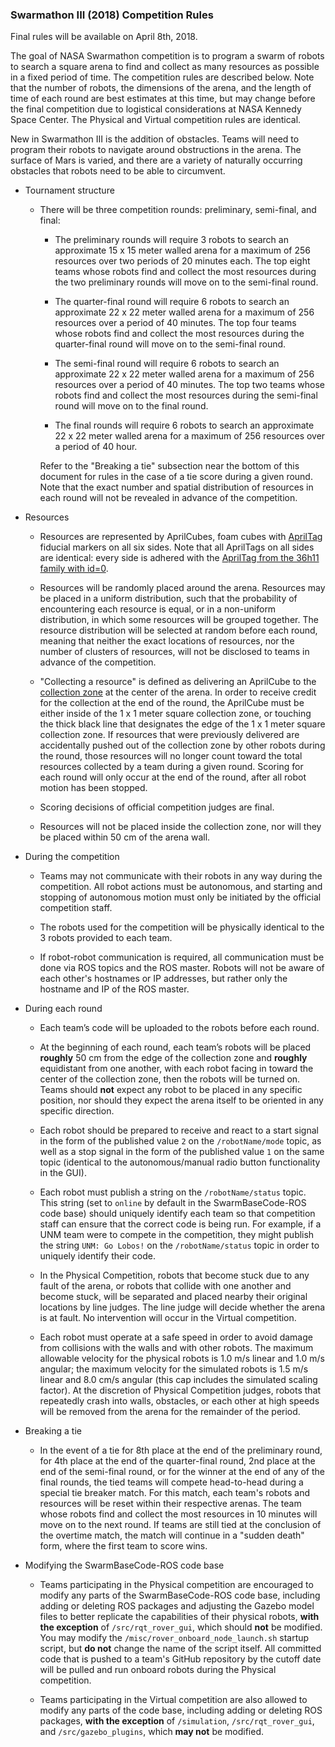 ### Swarmathon III (2018) Competition Rules

 

Final rules will be available on April 8th, 2018.

 

The goal of NASA Swarmathon competition is to program a swarm of robots to search a square arena to find and collect as many resources as possible in a fixed period of time. The competition rules are described below. Note that the number of robots, the dimensions of the arena, and the length of time of each round are best estimates at this time, but may change before the final competition due to logistical considerations at NASA Kennedy Space Center. The Physical and Virtual competition rules are identical.

 

New in Swarmathon III is the addition of obstacles. Teams will need to program their robots to navigate around obstructions in the arena. The surface of Mars is varied, and there are a variety of naturally occurring obstacles that robots need to be able to circumvent.

 

- Tournament structure

 

    - There will be three competition rounds: preliminary, semi-final, and final:

 

        - The preliminary rounds will require 3 robots to search an approximate 15 x 15 meter walled arena for a maximum of 256 resources over two periods of 20 minutes each. The top eight teams whose robots find and collect the most resources during the two preliminary rounds will move on to the semi-final round.

   

        - The quarter-final round will require 6 robots to search an approximate 22 x 22 meter walled arena for a maximum of 256 resources over a period of 40 minutes. The top four teams whose robots find and collect the most resources during the quarter-final round will move on to the semi-final round.   

    

        - The semi-final round will require 6 robots to search an approximate 22 x 22 meter walled arena for a maximum of 256 resources over a period of 40 minutes. The top two teams whose robots find and collect the most resources during the semi-final round will move on to the final round.

 

        - The final rounds will require 6 robots to search an approximate 22 x 22 meter walled arena for a maximum of 256 resources over a period of 40 hour.

       

        Refer to the "Breaking a tie" subsection near the bottom of this document for rules in the case of a tie score during a given round. Note that the exact number and spatial distribution of resources in each round will not be revealed in advance of the competition.

 

- Resources

 

    - Resources are represented by AprilCubes, foam cubes with [AprilTag](https://april.eecs.umich.edu/wiki/index.php/AprilTags) fiducial markers on all six sides. Note that all AprilTags on all sides are identical: every side is adhered with the [AprilTag from the 36h11 family with id=0](https://github.com/BCLab-UNM/SwarmBaseCode-ROS/blob/master/simulation/models/at0/materials/textures/atag-0.png).

 

    - Resources will be randomly placed around the arena. Resources may be placed in a uniform distribution, such that the probability of encountering each resource is equal, or in a non-uniform distribution, in which some resources will be grouped together. The resource distribution will be selected at random before each round, meaning that neither the exact locations of resources, nor the number of clusters of resources, will not be disclosed to teams in advance of the competition.

 

    - "Collecting a resource" is defined as delivering an AprilCube to the [collection zone](https://github.com/BCLab-UNM/Swarmathon-ROS/blob/master/simulation/models/collection_disk/materials/textures/collection_disk.pdf) at the center of the arena. In order to receive credit for the collection at the end of the round, the AprilCube must be either inside of the 1 x 1 meter square collection zone, or touching the thick black line that designates the edge of the 1 x 1 meter square collection zone. If resources that were previously delivered are accidentally pushed out of the collection zone by other robots during the round, those resources will no longer count toward the total resources collected by a team during a given round. Scoring for each round will only occur at the end of the round, after all robot motion has been stopped.

   

    - Scoring decisions of official competition judges are final.

 

    - Resources will not be placed inside the collection zone, nor will they be placed within 50 cm of the arena wall.

 

- During the competition

 

    - Teams may not communicate with their robots in any way during the competition. All robot actions must be autonomous, and starting and stopping of autonomous motion must only be initiated by the official competition staff.

 

    - The robots used for the competition will be physically identical to the 3 robots provided to each team.

   

    - If robot-robot communication is required, all communication must be done via ROS topics and the ROS master. Robots will not be aware of each other's hostnames or IP addresses, but rather only the hostname and IP of the ROS master.

 

- During each round

 

    - Each team’s code will be uploaded to the robots before each round.

 

    - At the beginning of each round, each team’s robots will be placed **roughly** 50 cm from the edge of the collection zone and **roughly** equidistant from one another, with each robot facing in toward the center of the collection zone, then the robots will be turned on. Teams should **not** expect any robot to be placed in any specific position, nor should they expect the arena itself to be oriented in any specific direction.

   

    - Each robot should be prepared to receive and react to a start signal in the form of the published value ```2``` on the ```/robotName/mode``` topic, as well as a stop signal in the form of the published value ```1``` on the same topic (identical to the autonomous/manual radio button functionality in the GUI).

   

    - Each robot must publish a string on the `/robotName/status` topic. This string (set to `online` by default in the SwarmBaseCode-ROS code base) should uniquely identify each team so that competition staff can ensure that the correct code is being run. For example, if a UNM team were to compete in the competition, they might publish the string `UNM: Go Lobos!` on the `/robotName/status` topic in order to uniquely identify their code.

 

    - In the Physical Competition, robots that become stuck due to any fault of the arena, or robots that collide with one another and become stuck, will be separated and placed nearby their original locations by line judges. The line judge will decide whether the arena is at fault. No intervention will occur in the Virtual competition.

 

    - Each robot must operate at a safe speed in order to avoid damage from collisions with the walls and with other robots. The maximum allowable velocity for the physical robots is 1.0 m/s linear and 1.0 m/s angular; the maximum velocity for the simulated robots is 1.5 m/s linear and 8.0 cm/s angular (this cap includes the simulated scaling factor). At the discretion of Physical Competition judges, robots that repeatedly crash into walls, obstacles, or each other at high speeds will be removed from the arena for the remainder of the period.

   

- Breaking a tie

  - In the event of a tie for 8th place at the end of the preliminary round, for 4th place at the end of the quarter-final round, 2nd place at the end of the semi-final round, or for the winner at the end of any of the final rounds, the tied teams will compete head-to-head during a special tie breaker match. For this match, each team's robots and resources will be reset within their respective arenas. The team whose robots find and collect the most resources in 10 minutes will move on to the next round. If teams are still tied at the conclusion of the overtime match, the match will continue in a "sudden death" form, where the first team to score wins.


 

- Modifying the SwarmBaseCode-ROS code base

 

   - Teams participating in the Physical competition are encouraged to modify any parts of the SwarmBaseCode-ROS code base, including adding or deleting ROS packages and adjusting the Gazebo model files to better replicate the capabilities of their physical robots, **with the exception** of `/src/rqt_rover_gui`, which should **not** be modified. You may modify the `/misc/rover_onboard_node_launch.sh` startup script, but **do not** change the name of the script itself. All committed code that is pushed to a team's GitHub repository by the cutoff date will be pulled and run onboard robots during the Physical competition.

   

    - Teams participating in the Virtual competition are also allowed to modify any parts of the code base, including adding or deleting ROS packages, **with the exception** of `/simulation`, `/src/rqt_rover_gui`, and `/src/gazebo_plugins`, which **may not** be modified.
